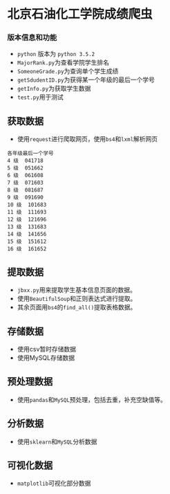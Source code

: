 # 北京石油化工学院成绩爬虫
### 版本信息和功能
- `python` 版本为 `python 3.5.2`
- `MajorRank.py`为查看学院学生排名
- `SomeoneGrade.py`为查询单个学生成绩  
- `getSdudentID.py`为获得某一个年级的最后一个学号
- `getInfo.py`为获取学生数据
- `test.py`用于测试
## 获取数据
- 使用`request`进行爬取网页，使用`bs4`和`lxml`解析网页
```
各年级最后一个学号
4 级  041718  
5 级  051662  
6 级  061608  
7 级  071603  
8 级  081687  
9 级  091690  
10 级  101683 
11 级  111693 
12 级  121696  
13 级  131683  
14 级  141656  
15 级  151612  
16 级  161652  
```
## 提取数据
- `jbxx.py`用来提取学生基本信息页面的数据。  
- 使用`BeautifulSoup`和正则表达式进行提取。  
- 其余页面用`bs4`的`find_all()`提取表格数据。  
## 存储数据
- 使用csv暂时存储数据
- 使用MySQL存储数据
## 预处理数据
- 使用`pandas`和`MySQL`预处理，包括去重，补充空缺值等。
## 分析数据
- 使用`sklearn`和`MySQL`分析数据
## 可视化数据
- `matplotlib`可视化部分数据